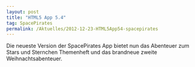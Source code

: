 ```yaml
---
layout: post
title: "HTML5 App 5.4"
tag: SpacePirates
permalink: /Aktuelles/2012-12-23-HTML5App54-spacepirates
---
```


Die neueste Version der SpacePirates App bietet nun das Abenteuer zum Stars und Sternchen Themenheft und das brandneue zweite Weihnachtsabenteuer.
